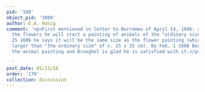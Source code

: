 ```yaml
---
pid: '180'
object_pid: '3089'
author: E.A. Honig
comment: '<p>First mentioned in letter to Borromeo of April 14, 1606: after finishing
  the flowers he will start a painting of animals of the "ordinary size." On August
  25 1606 he says it will be the same size as the flower painting (which it was, considerably
  larger than "the ordinary size" of c. 25 x 35 cm). By Feb. 1 1608 Borromeo has received
  the animal painting and Brueghel is glad he is satisfied with it.</p>

  '
post_date: 05/13/16
order: '179'
collection: discussion
---
```


